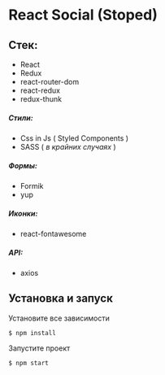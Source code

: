 # React Social (Stoped)

## Cтек:
- React
- Redux
- react-router-dom
- react-redux
- redux-thunk
##### Стили: 
- Css in Js ( Styled Components )
- SASS ( *в крайних случаях* )
##### Формы:
- Formik
- yup
##### Иконки:
- react-fontawesome
##### API:
- axios


## Установка  и запуск
Установите все зависимости

`$ npm install`

Запустите проект 

`$ npm start`
